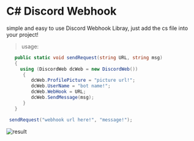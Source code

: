 # C# Discord Webhook

simple and easy to use Discord Webhook Libray, just add the cs file into your project!

> usage: 
```csharp
   public static void sendRequest(string URL, string msg)
   {
     using (DiscordWeb dcWeb = new DiscordWeb())
      {
         dcWeb.ProfilePicture = "picture url!";
         dcWeb.UserName = "bot name!";
         dcWeb.WebHook = URL;
         dcWeb.SendMessage(msg);
      }
   }

 sendRequest("webhook url here!", "message!"); 
```
![result](https://i.imgur.com/lAX0PBt.png)
